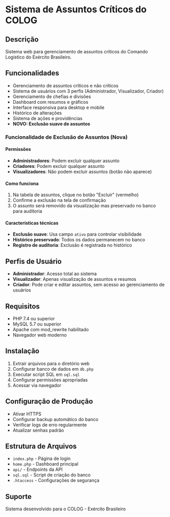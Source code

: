 # Sistema de Assuntos Críticos do COLOG

## Descrição
Sistema web para gerenciamento de assuntos críticos do Comando Logístico do Exército Brasileiro.

## Funcionalidades
- Gerenciamento de assuntos críticos e não críticos
- Sistema de usuários com 3 perfis (Administrador, Visualizador, Criador)
- Gerenciamento de chefias e divisões
- Dashboard com resumos e gráficos
- Interface responsiva para desktop e mobile
- Histórico de alterações
- Sistema de ações e providências
- **NOVO: Exclusão suave de assuntos**

### Funcionalidade de Exclusão de Assuntos (Nova)

#### Permissões
- **Administradores**: Podem excluir qualquer assunto
- **Criadores**: Podem excluir qualquer assunto  
- **Visualizadores**: Não podem excluir assuntos (botão não aparece)

#### Como funciona
1. Na tabela de assuntos, clique no botão "Excluir" (vermelho)
2. Confirme a exclusão na tela de confirmação
3. O assunto será removido da visualização mas preservado no banco para auditoria

#### Características técnicas
- **Exclusão suave**: Usa campo `ativo` para controlar visibilidade
- **Histórico preservado**: Todos os dados permanecem no banco
- **Registro de auditoria**: Exclusão é registrada no histórico

## Perfis de Usuário
- **Administrador**: Acesso total ao sistema
- **Visualizador**: Apenas visualização de assuntos e resumos
- **Criador**: Pode criar e editar assuntos, sem acesso ao gerenciamento de usuários

## Requisitos
- PHP 7.4 ou superior
- MySQL 5.7 ou superior
- Apache com mod_rewrite habilitado
- Navegador web moderno

## Instalação
1. Extrair arquivos para o diretório web
2. Configurar banco de dados em `db.php`
3. Executar script SQL em `sql.sql`
4. Configurar permissões apropriadas
5. Acessar via navegador

## Configuração de Produção
- Ativar HTTPS
- Configurar backup automático do banco
- Verificar logs de erro regularmente
- Atualizar senhas padrão

## Estrutura de Arquivos
- `index.php` - Página de login
- `home.php` - Dashboard principal
- `api/` - Endpoints da API
- `sql.sql` - Script de criação do banco
- `.htaccess` - Configurações de segurança

## Suporte
Sistema desenvolvido para o COLOG - Exército Brasileiro
